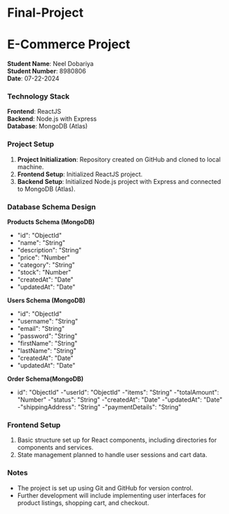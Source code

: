 # Final-Project

# E-Commerce Project

**Student Name**: Neel Dobariya  
**Student Number**: 8980806  
**Date**: 07-22-2024

### Technology Stack

**Frontend**: ReactJS  
**Backend**: Node.js with Express  
**Database**: MongoDB (Atlas)

### Project Setup

1. **Project Initialization**: Repository created on GitHub and cloned to local machine.
2. **Frontend Setup**: Initialized ReactJS project.
3. **Backend Setup**: Initialized Node.js project with Express and connected to MongoDB (Atlas).

### Database Schema Design

**Products Schema (MongoDB)**

- "id": "ObjectId"
- "name": "String"
- "description": "String"
- "price": "Number"
- "category": "String"
- "stock": "Number"
- "createdAt": "Date"
- "updatedAt": "Date"
  
**Users Schema (MongoDB)**

- "id": "ObjectId"
- "username": "String"
- "email": "String"
- "password": "String"
- "firstName": "String"
- "lastName": "String"
- "createdAt": "Date"
- "updatedAt": "Date"

**Order Schema(MongoDB)**

- id": "ObjectId"
-"userId": "ObjectId"
-"items": "String"
-"totalAmount": "Number"
-"status": "String"
-"createdAt": "Date"
-"updatedAt": "Date"
-"shippingAddress": "String"
-"paymentDetails": "String"

  
### Frontend Setup

1. Basic structure set up for React components, including directories for components and services.
2. State management planned to handle user sessions and cart data.

### Notes

- The project is set up using Git and GitHub for version control.
- Further development will include implementing user interfaces for product listings, shopping cart, and checkout.
